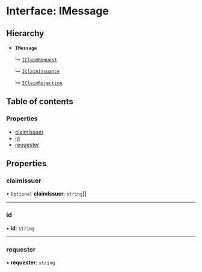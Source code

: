 # Interface: IMessage

## Hierarchy

- **`IMessage`**

  ↳ [`IClaimRequest`](IClaimRequest.md)

  ↳ [`IClaimIssuance`](IClaimIssuance.md)

  ↳ [`IClaimRejection`](IClaimRejection.md)

## Table of contents

### Properties

- [claimIssuer](IMessage.md#claimissuer)
- [id](IMessage.md#id)
- [requester](IMessage.md#requester)

## Properties

### claimIssuer

• `Optional` **claimIssuer**: `string`[]

___

### id

• **id**: `string`

___

### requester

• **requester**: `string`
